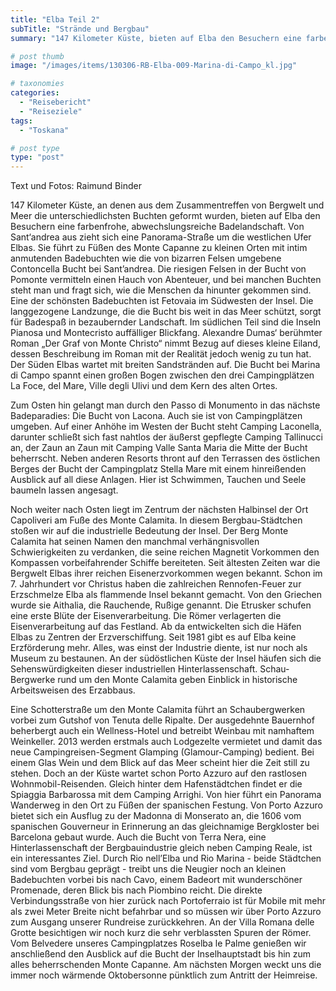 ```yaml
---
title: "Elba Teil 2"
subTitle: "Strände und Bergbau"
summary: "147 Kilometer Küste, bieten auf Elba den Besuchern eine farbenfrohe, abwechslungsreiche Badelandschaft. Von Sant‘Andrea aus zieht sich eine Panorama-Straße um die westlichen Ufer von Elba. Sie führt zu kleinen Orten mit intim anmutenden Badebuchten wie die von bizarren Klippen umgebene Contoncella Bucht. Die Felsen im Becken }"

# post thumb
image: "/images/items/130306-RB-Elba-009-Marina-di-Campo_kl.jpg"

# taxonomies
categories: 
  - "Reisebericht"
  - "Reiseziele"
tags:
  - "Toskana"

# post type
type: "post"
---
```


Text und Fotos: Raimund Binder  

 147 Kilometer Küste, an denen aus dem Zusammentreffen von Bergwelt und Meer die unterschiedlichsten Buchten geformt wurden, bieten auf Elba den Besuchern eine farbenfrohe, abwechslungsreiche Badelandschaft. Von Sant‘andrea aus zieht sich eine Panorama-Straße um die westlichen Ufer Elbas. Sie führt zu Füßen des Monte Capanne zu kleinen Orten mit intim anmutenden Badebuchten wie die von bizarren Felsen umgebene Contoncella Bucht bei Sant’andrea. Die riesigen Felsen in der Bucht von Pomonte vermitteln einen Hauch von Abenteuer, und bei manchen Buchten steht man und fragt sich, wie die Menschen da hinunter gekommen sind. Eine der schönsten Badebuchten ist Fetovaia im Südwesten der Insel. Die langgezogene Landzunge, die die Bucht bis weit in das Meer schützt, sorgt für Badespaß in bezaubernder Landschaft. Im südlichen Teil sind die Inseln Pianosa und Montecristo auffälliger Blickfang. Alexandre Dumas‘ berühmter Roman „Der Graf von Monte Christo“ nimmt Bezug auf dieses kleine Eiland, dessen Beschreibung im Roman mit der Realität jedoch wenig zu tun hat. Der Süden Elbas wartet mit breiten Sandstränden auf. Die Bucht bei Marina di Campo spannt einen großen Bogen zwischen den drei Campingplätzen La Foce, del Mare, Ville degli Ulivi und dem Kern des alten Ortes.  

 Zum Osten hin gelangt man durch den Passo di Monumento in das nächste Badeparadies: Die Bucht von Lacona. Auch sie ist von Campingplätzen umgeben. Auf einer Anhöhe im Westen der Bucht steht Camping Laconella, darunter schließt sich fast nahtlos der äußerst gepflegte Camping Tallinucci an, der Zaun an Zaun mit Camping Valle Santa Maria die Mitte der Bucht beherrscht. Neben anderen Resorts thront auf den Terrassen des östlichen Berges der Bucht der Campingplatz Stella Mare mit einem hinreißenden Ausblick auf all diese Anlagen. Hier ist Schwimmen, Tauchen und Seele baumeln lassen angesagt.  

 Noch weiter nach Osten liegt im Zentrum der nächsten Halbinsel der Ort Capoliveri am Fuße des Monte Calamita. In diesem Bergbau-Städtchen stoßen wir auf die industrielle Bedeutung der Insel. Der Berg Monte Calamita hat seinen Namen den manchmal verhängnisvollen Schwierigkeiten zu verdanken, die seine reichen Magnetit Vorkommen den Kompassen vorbeifahrender Schiffe bereiteten. Seit ältesten Zeiten war die Bergwelt Elbas ihrer reichen Eisenerzvorkommen wegen bekannt. Schon im 7. Jahrhundert vor Christus haben die zahlreichen Rennofen-Feuer zur Erzschmelze Elba als flammende Insel bekannt gemacht. Von den Griechen wurde sie Aithalia, die Rauchende, Rußige genannt. Die Etrusker schufen eine erste Blüte der Eisenverarbeitung. Die Römer verlagerten die Eisenverarbeitung auf das Festland. Ab da entwickelten sich die Häfen Elbas zu Zentren der Erzverschiffung. Seit 1981 gibt es auf Elba keine Erzförderung mehr. Alles, was einst der Industrie diente, ist nur noch als Museum zu bestaunen. An der südöstlichen Küste der Insel häufen sich die Sehenswürdigkeiten dieser industriellen Hinterlassenschaft. Schau-Bergwerke rund um den Monte Calamita geben Einblick in historische Arbeitsweisen des Erzabbaus.  

 Eine Schotterstraße um den Monte Calamita führt an Schaubergwerken vorbei zum Gutshof von Tenuta delle Ripalte. Der ausgedehnte Bauernhof beherbergt auch ein Wellness-Hotel und betreibt Weinbau mit namhaftem Weinkeller. 2013 werden erstmals auch Lodgezelte vermietet und damit das neue Campingreisen-Segment Glamping (Glamour-Camping) bedient. Bei einem Glas Wein und dem Blick auf das Meer scheint hier die Zeit still zu stehen. Doch an der Küste wartet schon Porto Azzuro auf den rastlosen Wohnmobil-Reisenden. Gleich hinter dem Hafenstädtchen findet er die Spiaggia Barbarossa mit dem Camping Arrighi. Von hier führt ein Panorama Wanderweg in den Ort zu Füßen der spanischen Festung. Von Porto Azzuro bietet sich ein Ausflug zu der Madonna di Monserato an, die 1606 vom spanischen Gouverneur in Erinnerung an das gleichnamige Bergkloster bei Barcelona gebaut wurde. Auch die Bucht von Terra Nera, eine Hinterlassenschaft der Bergbauindustrie gleich neben Camping Reale, ist ein interessantes Ziel. Durch Rio nell’Elba und Rio Marina - beide Städtchen sind vom Bergbau geprägt - treibt uns die Neugier noch an kleinen Badebuchten vorbei bis nach Cavo, einem Badeort mit wunderschöner Promenade, deren Blick bis nach Piombino reicht. Die direkte Verbindungsstraße von hier zurück nach Portoferraio ist für Mobile mit mehr als zwei Meter Breite nicht befahrbar und so müssen wir über Porto Azzuro zum Ausgang unserer Rundreise zurückkehren. An der Villa Romana delle Grotte besichtigen wir noch kurz die sehr verblassten Spuren der Römer. Vom Belvedere unseres Campingplatzes Roselba le Palme genießen wir anschließend den Ausblick auf die Bucht der Inselhauptstadt bis hin zum alles beherrschenden Monte Capanne. Am nächsten Morgen weckt uns die immer noch wärmende Oktobersonne pünktlich zum Antritt der Heimreise.